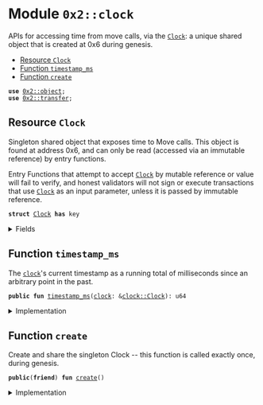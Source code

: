 
<a name="0x2_clock"></a>

# Module `0x2::clock`

APIs for accessing time from move calls, via the <code><a href="clock.md#0x2_clock_Clock">Clock</a></code>: a unique
shared object that is created at 0x6 during genesis.


-  [Resource `Clock`](#0x2_clock_Clock)
-  [Function `timestamp_ms`](#0x2_clock_timestamp_ms)
-  [Function `create`](#0x2_clock_create)


<pre><code><b>use</b> <a href="object.md#0x2_object">0x2::object</a>;
<b>use</b> <a href="transfer.md#0x2_transfer">0x2::transfer</a>;
</code></pre>



<a name="0x2_clock_Clock"></a>

## Resource `Clock`

Singleton shared object that exposes time to Move calls.  This
object is found at address 0x6, and can only be read (accessed
via an immutable reference) by entry functions.

Entry Functions that attempt to accept <code><a href="clock.md#0x2_clock_Clock">Clock</a></code> by mutable
reference or value will fail to verify, and honest validators
will not sign or execute transactions that use <code><a href="clock.md#0x2_clock_Clock">Clock</a></code> as an
input parameter, unless it is passed by immutable reference.


<pre><code><b>struct</b> <a href="clock.md#0x2_clock_Clock">Clock</a> <b>has</b> key
</code></pre>



<details>
<summary>Fields</summary>


<dl>
<dt>
<code>id: <a href="object.md#0x2_object_UID">object::UID</a></code>
</dt>
<dd>

</dd>
<dt>
<code>timestamp_ms: u64</code>
</dt>
<dd>
 The clock's timestamp, which is set automatically by a
 system transaction every time consensus commits a
 schedule, or by <code>sui::clock::increment_for_testing</code> during
 testing.
</dd>
</dl>


</details>

<a name="0x2_clock_timestamp_ms"></a>

## Function `timestamp_ms`

The <code><a href="clock.md#0x2_clock">clock</a></code>'s current timestamp as a running total of
milliseconds since an arbitrary point in the past.


<pre><code><b>public</b> <b>fun</b> <a href="clock.md#0x2_clock_timestamp_ms">timestamp_ms</a>(<a href="clock.md#0x2_clock">clock</a>: &<a href="clock.md#0x2_clock_Clock">clock::Clock</a>): u64
</code></pre>



<details>
<summary>Implementation</summary>


<pre><code><b>public</b> <b>fun</b> <a href="clock.md#0x2_clock_timestamp_ms">timestamp_ms</a>(<a href="clock.md#0x2_clock">clock</a>: &<a href="clock.md#0x2_clock_Clock">Clock</a>): u64 {
    <a href="clock.md#0x2_clock">clock</a>.timestamp_ms
}
</code></pre>



</details>

<a name="0x2_clock_create"></a>

## Function `create`

Create and share the singleton Clock -- this function is
called exactly once, during genesis.


<pre><code><b>public</b>(<b>friend</b>) <b>fun</b> <a href="clock.md#0x2_clock_create">create</a>()
</code></pre>



<details>
<summary>Implementation</summary>


<pre><code><b>public</b>(<b>friend</b>) <b>fun</b> <a href="clock.md#0x2_clock_create">create</a>() {
    <a href="transfer.md#0x2_transfer_share_object">transfer::share_object</a>(<a href="clock.md#0x2_clock_Clock">Clock</a> {
        id: <a href="object.md#0x2_object_clock">object::clock</a>(),
        // Initialised <b>to</b> zero, but set <b>to</b> a real timestamp by a
        // system transaction before it can be witnessed by a <b>move</b>
        // call.
        timestamp_ms: 0,
    })
}
</code></pre>



</details>
